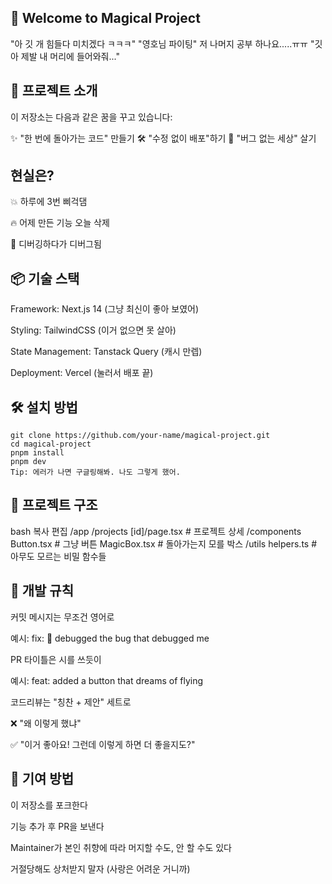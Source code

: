 ## 🦄 Welcome to Magical Project

"아 깃 개 힘들다 미치겠다 ㅋㅋㅋ"
"영호님 파이팅"
저 나머지 공부 하나요.....ㅠㅠ
"깃아 제발 내 머리에 들어와줘..."

## 🚀 프로젝트 소개

이 저장소는 다음과 같은 꿈을 꾸고 있습니다:

✨ "한 번에 돌아가는 코드" 만들기
🛠 "수정 없이 배포"하기
🥹 "버그 없는 세상" 살기

## 현실은?

💥 하루에 3번 삐걱댐

🔥 어제 만든 기능 오늘 삭제

🫠 디버깅하다가 디버그됨

## 📦 기술 스택

Framework: Next.js 14 (그냥 최신이 좋아 보였어)

Styling: TailwindCSS (이거 없으면 못 살아)

State Management: Tanstack Query (캐시 만렙)

Deployment: Vercel (눌러서 배포 끝)

## 🛠 설치 방법

```
git clone https://github.com/your-name/magical-project.git
cd magical-project
pnpm install
pnpm dev
Tip: 에러가 나면 구글링해봐. 나도 그렇게 했어.
```

## 🤯 프로젝트 구조

bash
복사
편집
/app
/projects
[id]/page.tsx # 프로젝트 상세
/components
Button.tsx # 그냥 버튼
MagicBox.tsx # 돌아가는지 모를 박스
/utils
helpers.ts # 아무도 모르는 비밀 함수들

## 📝 개발 규칙

커밋 메시지는 무조건 영어로

예시: fix: 🐛 debugged the bug that debugged me

PR 타이틀은 시를 쓰듯이

예시: feat: added a button that dreams of flying

코드리뷰는 "칭찬 + 제안" 세트로

❌ "왜 이렇게 했냐"

✅ "이거 좋아요! 그런데 이렇게 하면 더 좋을지도?"

## 🙏 기여 방법

이 저장소를 포크한다

기능 추가 후 PR을 보낸다

Maintainer가 본인 취향에 따라 머지할 수도, 안 할 수도 있다

거절당해도 상처받지 말자 (사랑은 어려운 거니까)
